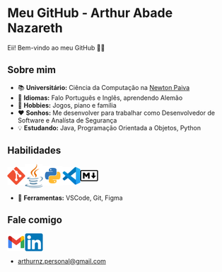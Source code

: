 # Meu GitHub - Arthur Abade Nazareth
Eii! Bem-vindo ao meu GitHub 👋😜

## Sobre mim
+ 📚 **Universitário:** Ciência da Computação na [Newton Paiva](https://newtonpaiva.br)
+ 💬 **Idiomas:** Falo Português e Inglês, aprendendo Alemão
+ 💎 **Hobbies:** Jogos, piano e família
+ ❤️ **Sonhos:** Me desenvolver para trabalhar como Desenvolvedor de Software e Analísta de Segurança
+ 💡 **Estudando:** Java, Programação Orientada a Objetos, Python

## Habilidades
<img src="Images/Git.png" alt="Git" style="width:40px;" align="center"><img src="Images/Java.png" alt="Java" style="width:40px;" align="center"><img src="Images/Python.png" alt="Python" style="width:45px;" align="center"><img src="Images/VSCode.png" alt="VSCode" style="width:40px;" align="center"><img src="Images/Markdown.png" alt="Markdown" style="width:40px;" align="center">

+ 🔧 **Ferramentas:** VSCode, Git, Figma

## Fale comigo
<a href="mailto:arthurnz.personal@gmail.com"><img src="Images/Gmail.png" style="width:40px;" align="center"></a><a href="https://www.linkedin.com/in/arthur-abade-nazareth-202559312/"><img src="Images/Linkedin.png" style="width:40px;" align="center"></a>

+ arthurnz.personal@gmail.com